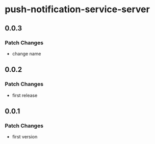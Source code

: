 # push-notification-service-server

## 0.0.3

### Patch Changes

- change name

## 0.0.2

### Patch Changes

- first release

## 0.0.1

### Patch Changes

- first version
